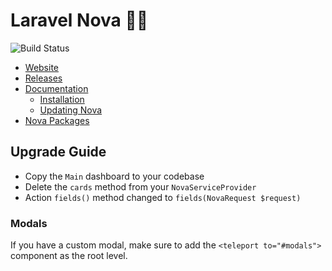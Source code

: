 # Laravel Nova 👩‍🚀

![Build Status](https://app.chipperci.com/projects/8d0bc3d0-073f-4bfd-83f3-4a9879a9aaab/status/master)

- [Website](https://nova.laravel.com)
- [Releases](https://nova.laravel.com/releases)
- [Documentation](https://nova.laravel.com/docs)
  - [Installation](https://nova.laravel.com/docs/3.0/installation.html)
  - [Updating Nova](https://nova.laravel.com/docs/3.0/installation.html#updating-nova)
- [Nova Packages](https://novapackages.com)

## Upgrade Guide

- Copy the `Main` dashboard to your codebase
- Delete the `cards` method from your `NovaServiceProvider`
- Action `fields()` method changed to `fields(NovaRequest $request)`

### Modals

If you have a custom modal, make sure to add the `<teleport to="#modals">` component as the root level.
